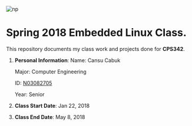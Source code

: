 ![np](https://www.newpaltz.edu/media/identity/logos/newpaltzlogo.jpg)
# Spring 2018 Embedded Linux Class.

This repository documents my class work and projects done for **CPS342**.

  1. **Personal Information**:
     Name: Cansu Cabuk

     Major: Computer Engineering 

     ID: [N03082705](https://github.com/N03082705)

     Year: Senior

   2. **Class Start Date**: Jan 22, 2018

   3. **Class End Date**: May 8, 2018



